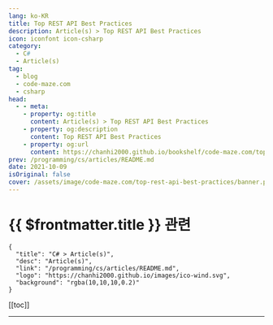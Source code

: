 ```yaml
---
lang: ko-KR
title: Top REST API Best Practices
description: Article(s) > Top REST API Best Practices
icon: iconfont icon-csharp
category: 
  - C#
  - Article(s)
tag: 
  - blog
  - code-maze.com
  - csharp
head:  
  - - meta:
    - property: og:title
      content: Article(s) > Top REST API Best Practices
    - property: og:description
      content: Top REST API Best Practices
    - property: og:url
      content: https://chanhi2000.github.io/bookshelf/code-maze.com/top-rest-api-best-practices.html
prev: /programming/cs/articles/README.md
date: 2021-10-09
isOriginal: false
cover: /assets/image/code-maze.com/top-rest-api-best-practices/banner.png
---
```


# {{ $frontmatter.title }} 관련

```component VPCard
{
  "title": "C# > Article(s)",
  "desc": "Article(s)",
  "link": "/programming/cs/articles/README.md",
  "logo": "https://chanhi2000.github.io/images/ico-wind.svg",
  "background": "rgba(10,10,10,0.2)"
}
```

[[toc]]

---

<SiteInfo
  name="Top REST API Best Practices"
  desc="In this post, we will learn what REST really is and how to design your API using some of the REST API best practices compiled in one place."
  url="https://code-maze.com/top-rest-api-best-practices/"
  logo="/assets/image/code-maze.com/favicon.png"
  preview="/assets/image/code-maze.com/top-rest-api-best-practices/banner.png"/>

<!-- TODO: 작성 -->
